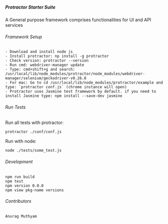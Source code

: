 ##### Protractor Starter Suite
A General purpose framework comprises functionalities for UI and API services

###### Framework Setup
```properties
- Download and install node js
- Install protractor: np install -g protractor 
- Check version: protractor --version
- Run cmd: webdriver-manager update
- Type: cmd+shift+g and search: /usr/local/lib/node_modules/protractor/node_modules/webdriver-manager/selenium/geckodriver-v0.26.0
- For mac: Go to cd /usr/local/lib/node_modules/protractor/example and type: `protractor conf.js` (chrome instance will open)
- Protractor uses Jasmine test framework by default. if you need to install Jasmine type: npm install --save-dev jasmine
```

###### Run Tests
Run all tests with protractor: 
```properties
protractor ./conf/conf.js
```

Run with node:
```properties
node ./tests/some_test.js
```


###### Development
```properties
npm run build
npm test
npm version 0.0.0
npm view pkg-name versions
```

###### Contributors
```properties
Anurag Muthyam
```